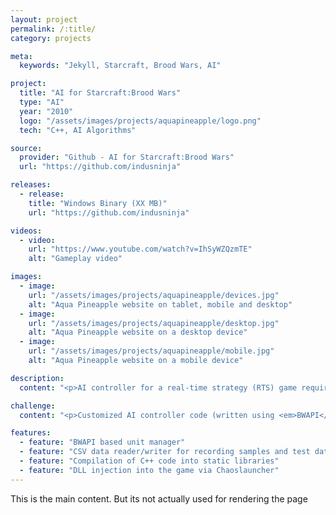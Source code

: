 ```yaml
---
layout: project
permalink: /:title/
category: projects

meta:
  keywords: "Jekyll, Starcraft, Brood Wars, AI"

project:
  title: "AI for Starcraft:Brood Wars"
  type: "AI"
  year: "2010"
  logo: "/assets/images/projects/aquapineapple/logo.png"
  tech: "C++, AI Algorithms"

source:
  provider: "Github - AI for Starcraft:Brood Wars"
  url: "https://github.com/indusninja"

releases:
  - release:
    title: "Windows Binary (XX MB)"
    url: "https://github.com/indusninja"

videos:
  - video:
    url: "https://www.youtube.com/watch?v=IhSyWZQzmTE"
    alt: "Gameplay video"

images:
  - image:
    url: "/assets/images/projects/aquapineapple/devices.jpg"
    alt: "Aqua Pineapple website on tablet, mobile and desktop"
  - image:
    url: "/assets/images/projects/aquapineapple/desktop.jpg"
    alt: "Aqua Pineapple website on a desktop device"
  - image:
    url: "/assets/images/projects/aquapineapple/mobile.jpg"
    alt: "Aqua Pineapple website on a mobile device"

description:
  content: "<p>AI controller for a real-time strategy (RTS) game requires several AI techniques to work together at all times such as unit level controllers and overall strategy controllers. In application, RTS bots have a reputation for being extremely predictable and hence, human players find them very easy to beat. In this project, our group decided to create several different kinds of AI controllers for <em>Starcraft: Brood War</em> game. My role on the project was to evolve a unit controller (using Genetic Algorithm) that would be able to control any unit in the game (except controlling special spell-casting powers).</p>"

challenge:
  content: "<p>Customized AI controller code (written using <em>BWAPI</em>) is injected into the game through an application called <em>Chaoslauncher</em>. This involved learning how the game represented different kind of data elements (attack speed, unit movement speed, armor, damage, etc.) as well as how to interface with the API. The biggest challenge however was the nature of tests to be carried out. The GA process depends on rating each chromosome, which meant that the game had to be run several thousand times to do a complete Neuro Evolution process, which highlight’s the need for efficient memory management.</p>"

features:
  - feature: "BWAPI based unit manager"
  - feature: "CSV data reader/writer for recording samples and test data"
  - feature: "Compilation of C++ code into static libraries"
  - feature: "DLL injection into the game via Chaoslauncher"
---
```

<p>This is the main content. But its not actually used for rendering the page</p>